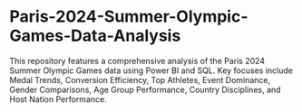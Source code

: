 # Paris-2024-Summer-Olympic-Games-Data-Analysis
This repository features a comprehensive analysis of the Paris 2024 Summer Olympic Games data using Power BI and SQL. Key focuses include Medal Trends, Conversion Efficiency, Top Athletes, Event Dominance, Gender Comparisons, Age Group Performance, Country Disciplines, and Host Nation Performance.

